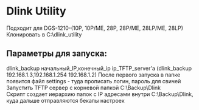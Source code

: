 # Dlink Utility
Подходит для DGS-1210-(10P, 10P/ME, 28P, 28P/ME, 28LP/ME, 28LP)
Клонировать в C:\dlink_utility
## Параметры для запуска:
dlink_backup начальный_IP,конечный_ip ip_TFTP_server'a
(dlink_backup 192.168.1.3,192.168.1.254 192.168.1.2)
После первого запуска в папке появится файл settings - туда прописать логин, пароль для свичей
Запустить TFTP сервер с корневой папкой C:\Backup\Dlink\
Скрипт создает иерархию папок с IP адресами внутри C:\Backup\Dlink\, куда дальше отправляются бекапы настроек

